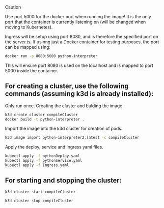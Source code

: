 > [!CAUTION]
> Use port 5000 for the docker port when running the image!
> It is the only port that the container is currently listening on (will be changed when moving to Kubernetes).

Ingress will be setup using port 8080, and is therefore the specified port on the server.ts. If usinng just a Docker container for testing purposes, the port can be mapped using:
```sh
docker run -p 8080:5000 python-interpreter
```
This will ensure port 8080 is used on the localhost and is mapped to port 5000 inside the container.


## For creating a cluster, use the following commands (assuming k3d is already installed):

Only run once.
Creating the cluster and bulding the image
```sh
k3d create cluster compileCluster
docker build -t python-interpreter .
```

Import the image into the k3d cluster for creation of pods.
```sh
k3d image import python-interpreter2:latest -c compileCluster
```

Apply the deploy, service and ingress yaml files.
```sh
kubectl apply -f pythonDeploy.yaml
kubectl apply -f pythonService.yaml
kubectl apply -f Ingress.yaml
```


## For starting and stopping the cluster:

```sh
k3d cluster start compileCluster
```
```sh
k3d cluster stop compileCluster
```


